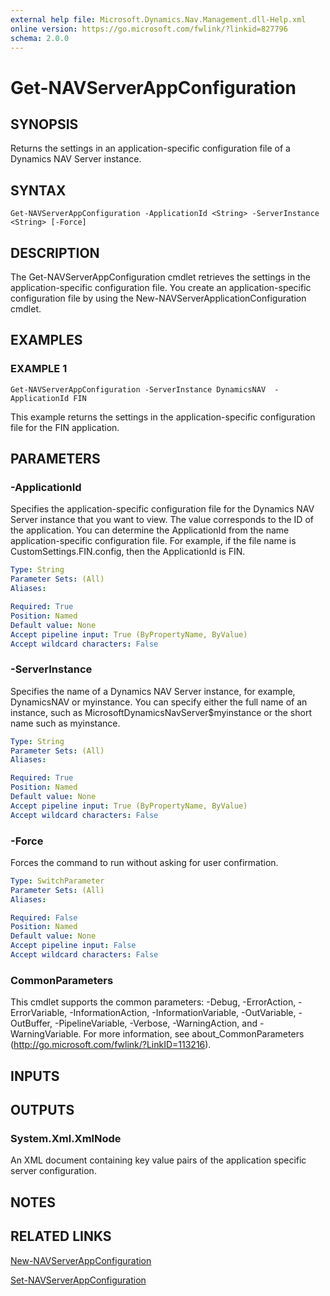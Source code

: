 ```yaml
---
external help file: Microsoft.Dynamics.Nav.Management.dll-Help.xml
online version: https://go.microsoft.com/fwlink/?linkid=827796
schema: 2.0.0
---
```


# Get-NAVServerAppConfiguration

## SYNOPSIS
Returns the settings in an application-specific configuration file of a Dynamics NAV Server instance.

## SYNTAX

```
Get-NAVServerAppConfiguration -ApplicationId <String> -ServerInstance <String> [-Force]
```

## DESCRIPTION
The Get-NAVServerAppConfiguration cmdlet retrieves the settings in the application-specific configuration file.
You create an application-specific configuration file by using the New-NAVServerApplicationConfiguration cmdlet.

## EXAMPLES

### EXAMPLE 1
```
Get-NAVServerAppConfiguration -ServerInstance DynamicsNAV  -ApplicationId FIN
```

This example returns the settings in the application-specific configuration file for the FIN application.

## PARAMETERS

### -ApplicationId
Specifies the application-specific configuration file for the Dynamics NAV Server instance that you want to view.  The value corresponds to the ID of the application.
You can determine the ApplicationId from the name application-specific configuration file.
For example, if the file name is CustomSettings.FIN.config, then the ApplicationId is FIN.

```yaml
Type: String
Parameter Sets: (All)
Aliases:

Required: True
Position: Named
Default value: None
Accept pipeline input: True (ByPropertyName, ByValue)
Accept wildcard characters: False
```

### -ServerInstance
Specifies the name of a Dynamics NAV Server instance, for example, DynamicsNAV or myinstance.
You can specify either the full name of an instance, such as MicrosoftDynamicsNavServer$myinstance or the short name such as myinstance.

```yaml
Type: String
Parameter Sets: (All)
Aliases:

Required: True
Position: Named
Default value: None
Accept pipeline input: True (ByPropertyName, ByValue)
Accept wildcard characters: False
```

### -Force
Forces the command to run without asking for user confirmation.

```yaml
Type: SwitchParameter
Parameter Sets: (All)
Aliases:

Required: False
Position: Named
Default value: None
Accept pipeline input: False
Accept wildcard characters: False
```

### CommonParameters
This cmdlet supports the common parameters: -Debug, -ErrorAction, -ErrorVariable, -InformationAction, -InformationVariable, -OutVariable, -OutBuffer, -PipelineVariable, -Verbose, -WarningAction, and -WarningVariable. For more information, see about_CommonParameters (http://go.microsoft.com/fwlink/?LinkID=113216).

## INPUTS

## OUTPUTS

### System.Xml.XmlNode
An XML document containing key value pairs of the application specific server configuration.

## NOTES
## RELATED LINKS

[New-NAVServerAppConfiguration](New-NAVServerAppConfiguration.md)

[Set-NAVServerAppConfiguration](Set-NAVServerAppConfiguration.md)
